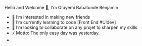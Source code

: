 Hello and Welcome 👋, I'm Oluyemi Babatunde Benjamin 

- 👀 I’m interested in making new friends 
- 🌱 I’m currently learning to code [Front End #UIdev]
- 💞️ I’m looking to collaborate on any projet to sharpen my skills
- ⚡ Motto: The only easy day was yesterday.
- 

<!---
Yemzyking/Yemzyking is a ✨ special ✨ repository because its `README.md` (this file) appears on your GitHub profile.
You can click the Preview link to take a look at your changes.
--->
